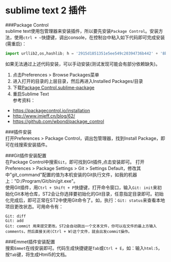 # sublime text 2 插件

###Package Control  
sublime text使用包管理器来安装插件，所以要先安装`Package Control`。安装方法，使用`ctrl + ~`快捷键，调出console，在控制台中粘入如下代码即可完成安装(需重启)：  
```python
import urllib2,os,hashlib; h = '2915d1851351e5ee549c20394736b442' + '8bc59f460fa1548d1514676163dafc88'; pf = 'Package Control.sublime-package'; ipp = sublime.installed_packages_path(); os.makedirs( ipp ) if not os.path.exists(ipp) else None; urllib2.install_opener( urllib2.build_opener( urllib2.ProxyHandler()) ); by = urllib2.urlopen( 'http://packagecontrol.io/' + pf.replace(' ', '%20')).read(); dh = hashlib.sha256(by).hexdigest(); open( os.path.join( ipp, pf), 'wb' ).write(by) if dh == h else None; print('Error validating download (got %s instead of %s), please try manual install' % (dh, h) if dh != h else 'Please restart Sublime Text to finish installation')
```
如果无法通过上述代码安装，可以手动安装(测试发现可能会有部分依赖缺失)。  
1. 点击Preferences > Browse Packages菜单  
2. 进入打开的目录的上层目录，然后再进入Installed Packages/目录  
3. 下载[Package Control.sublime-package](https://packagecontrol.io/Package%20Control.sublime-package)  
4. 重启Sublime Text  
参考资料：  
* <https://packagecontrol.io/installation>  
* <http://www.imjeff.cn/blog/62/>  
* <https://github.com/wbond/package_control>

###插件安装  
打开Preferences > Package Control，调出包管理器，找到Install Package，即可在线搜索安装插件。

###Git插件安装配置  
在Package Control中搜索`Git`，即可找到Git插件,点击安装即可。
打开Preferences > Package Settings > Git > Settings Default，修改其中"git_command"配置的值为本机安装的Git执行文件，如我的机器上："D:/Program/Git/bin/git.exe"。  
使用Git插件，用`Ctrl + Shift + P`快捷键，打开命令窗口，输入`Git: init`来初始化Git本地仓库，ST2会让你选择要初始化的Git目录，任意指定目录即可。初始化完成后，即可正常在ST2中使用Git命令了。如，执行：`Git: status`来查看本地项目更改状态。可用命令有：  
```
Git: diff  
Git: add  
Git: commit 用来提交更改。ST2会自动跳出一个文本文件，你可以在文件的最上方输入comments，然后直接关闭(Ctrl + W)这个文件，就会出发commit操作。  
```

###Emmet插件安装配置  
搜索`Emmet`在线安装即可。代码生成快捷键是`Tab`或`Ctrl + E`，如：输入`html:5`，按`Tab`键，将生成Html5的文档。
